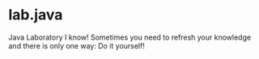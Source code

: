 # lab.java
Java Laboratory
I know! Sometimes you need to refresh your knowledge and there is only one way: Do it yourself!
